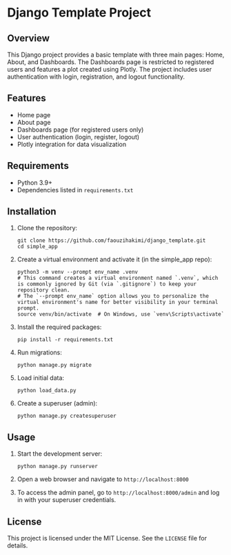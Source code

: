 # Django Template Project

## Overview

This Django project provides a basic template with three main pages: Home, About, and Dashboards. The Dashboards page is restricted to registered users and features a plot created using Plotly. The project includes user authentication with login, registration, and logout functionality.

## Features

- Home page
- About page
- Dashboards page (for registered users only)
- User authentication (login, register, logout)
- Plotly integration for data visualization

## Requirements

- Python 3.9+
- Dependencies listed in `requirements.txt`

## Installation

1. Clone the repository:
   ```
   git clone https://github.com/faouzihakimi/django_template.git
   cd simple_app
   ```

2. Create a virtual environment and activate it (in the simple_app repo):
   ```
   python3 -m venv --prompt env_name .venv
   # This command creates a virtual environment named `.venv`, which is commonly ignored by Git (via `.gitignore`) to keep your repository clean.
   # The `--prompt env_name` option allows you to personalize the virtual environment's name for better visibility in your terminal prompt.
   source venv/bin/activate  # On Windows, use `venv\Scripts\activate`
   ```

3. Install the required packages:
   ```
   pip install -r requirements.txt
   ```

4. Run migrations:
   ```
   python manage.py migrate
   ```

5. Load initial data:
   ```
   python load_data.py
   ```

6. Create a superuser (admin):
   ```
   python manage.py createsuperuser
   ```

## Usage

1. Start the development server:
   ```
   python manage.py runserver
   ```

2. Open a web browser and navigate to `http://localhost:8000`

3. To access the admin panel, go to `http://localhost:8000/admin` and log in with your superuser credentials.


## License

This project is licensed under the MIT License. See the `LICENSE` file for details.

